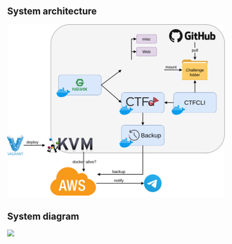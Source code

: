 
## System architecture
![ ](./everctf-architecture.png)

## System diagram
![ ](./everctf_diagram.png)
